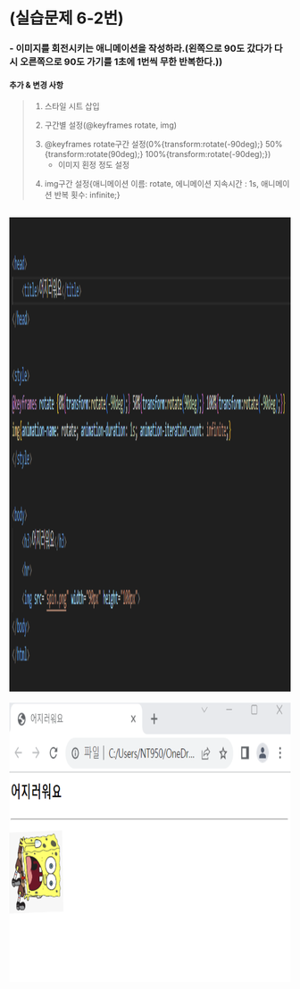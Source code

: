 # (실습문제 6-2번)

### - 이미지를 회전시키는 애니메이션을 작성하라.(왼쪽으로 90도 갔다가 다시 오른쪽으로 90도 가기를 1초에 1번씩 무한 반복한다.))

#### 추가 & 변경 사항

>    1. 스타일 시트 삽입
>    >
>    2. 구간별 설정(@keyframes rotate, img)
>    >
>    3. @keyframes rotate구간 설정(0%{transform:rotate(-90deg);} 50%{transform:rotate(90deg);} 100%{transform:rotate(-90deg);})
>       - 이미지 횐정 정도 설정
>    >
>    4. img구간 설정{애니메이션 이름: rotate, 에니메이션 지속시간 : 1s, 애니메이션 반복 횟수: infinite;}

<br><img src="1.png" width="1000" height="850" title="px(픽셀) 크기 설정" alt="1번 이미지"></img><br/>
<br><img src="2.png" width="1000" height="500" title="px(픽셀) 크기 설정" alt="1번 이미지"></img><br/>
